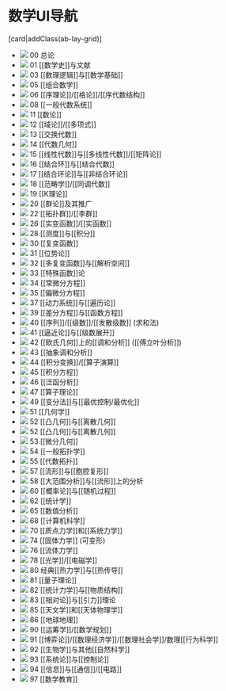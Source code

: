 
# 数学UI导航

[card|addClass(ab-lay-grid)]

- ![](Pasted%20image%2020250203233941.png)
  00 总论
- ![](Pasted%20image%2020250203233941.png)
  01 [[数学史]]与文献
- ![](Pasted%20image%2020250128201117.png)
  03 [[数理逻辑]]与[[数学基础]]
- ![](Pasted%20image%2020250128201907.png)
  05 [[组合数学]]
- ![](Pasted%20image%2020250128201939.png)
  06 [[序理论]]/[[格论]]/[[序代数结构]]
- ![](Pasted%20image%2020250203233941.png)
  08 [[一般代数系统]]
- ![](Pasted%20image%2020250128201239.png)
  11 [[数论]]
- ![](Pasted%20image%2020250128201832.png)
  12 [[域论]]/[[多项式]]
- ![](Pasted%20image%2020250203233941.png)
  13 [[交换代数]]
- ![](Pasted%20image%2020250128201659.png)
  14 [[代数几何]]
- ![](Pasted%20image%2020250128201749.png)
  15 [[线性代数]]与[[多线性代数]]/[[矩阵论]]
- ![](Pasted%20image%2020250203233941.png)
  16 [[结合环]]与[[结合代数]]
- ![](Pasted%20image%2020250128201802.png)
  17 [[结合环论]]与[[非结合环论]]
- ![](Pasted%20image%2020250203233941.png)
  18 [[范畴学]]/[[同调代数]]
- ![](Pasted%20image%2020250128201844.png)
  19 [[K理论]]
- ![](Pasted%20image%2020250128201258.png)
  20 [[群论]]及其推广
- ![](Pasted%20image%2020250128201311.png)
  22 [[拓扑群]]/[[李群]]
- ![](Pasted%20image%2020250128202153.png)
  26 [[实变函数]]/[[实函数]]
- ![](Pasted%20image%2020250128202205.png)
  28 [[测度]]与[[积分]]
- ![](Pasted%20image%2020250128202307.png)
  30 [[复变函数]]
- ![](Pasted%20image%2020250128202327.png)
  31 [[位势论]]
- ![](Pasted%20image%2020250128202339.png)
  32 [[多复变函数]]与[[解析空间]]
- ![](Pasted%20image%2020250128202230.png)
  33 [[特殊函数]]论
- ![](Pasted%20image%2020250128202413.png)
  34 [[常微分方程]]
- ![](Pasted%20image%2020250128202413.png)
  35 [[偏微分方程]]
- ![](Pasted%20image%2020250128202434.png)
  37 [[动力系统]]与[[遍历论]]
- ![](Pasted%20image%2020250128202624.png)
  39 [[差分方程]]与[[函数方程]]
- ![](Pasted%20image%2020250128202246.png)
  40 [[序列]]/[[级数]]/[[发散级数]] (求和法)
- ![](Pasted%20image%2020250128202921.png)
  41 [[逼近论]]与[[级数展开]]
- ![](Pasted%20image%2020250128202655.png)
  42 [[欧氏几何]]上的[[调和分析]] ([[傅立叶分析]])
- ![](Pasted%20image%2020250128202710.png)
  43 [[抽象调和分析]]
- ![](Pasted%20image%2020250128202727.png)
  44 [[积分变换]]/[[算子演算]]
- ![](Pasted%20image%2020250128202449.png)
  45 [[积分方程]]
- ![](Pasted%20image%2020250128202525.png)
  46 [[泛函分析]]
- ![](Pasted%20image%2020250128202741.png)
  47 [[算子理论]]
- ![](Pasted%20image%2020250128202502.png)
  49 [[变分法]]与[[最优控制/最优化]]
- ![](Pasted%20image%2020250128202002.png)
  51 [[几何学]]
- ![](Pasted%20image%2020250128202012.png)
  52 [[凸几何]]与[[离散几何]]
- ![](Pasted%20image%2020250128202034.png)
  52 [[凸几何]]与[[离散几何]]
- ![](Pasted%20image%2020250128202046.png)
  53 [[微分几何]]
- ![](Pasted%20image%2020250128202118.png)
  54 [[一般拓扑学]]
- ![](Pasted%20image%2020250128202128.png)
  55 [[代数拓扑]]
- ![](Pasted%20image%2020250128202137.png)
  57 [[流形]]与[[胞腔复形]]
- ![](Pasted%20image%2020250203233941.png)
  58 [[大范围分析]]与[[流形]]上的分析
- ![](Pasted%20image%2020250128203042.png)
  60 [[概率论]]与[[随机过程]]
- ![](Pasted%20image%2020250128203107.png)
  62 [[统计学]]
- ![](Pasted%20image%2020250128202755.png)
  65 [[数值分析]]
- ![](Pasted%20image%2020250128203115.png)
  68 [[计算机科学]]
- ![](Pasted%20image%2020250128203133.png)
  70 [[质点力学]]和[[系统力学]]
- ![](Pasted%20image%2020250128203145.png)
  74 [[固体力学]] (可变形)
- ![](Pasted%20image%2020250128203159.png)
  76 [[流体力学]]
- ![](Pasted%20image%2020250128203208.png)
  78 [[光学]]/[[电磁学]]
- ![](Pasted%20image%2020250128203217.png)
  80 经典[[热力学]]与[[热传导]]
- ![](Pasted%20image%2020250128203226.png)
  81 [[量子理论]]
- ![](Pasted%20image%2020250128203309.png)
  82 [[统计力学]]与[[物质结构]]
- ![](Pasted%20image%2020250128203325.png)
  83 [[相对论]]与[[引力]]理论
- ![](Pasted%20image%2020250128203410.png)
  85 [[天文学]]和[[天体物理学]]
- ![](Pasted%20image%2020250128203419.png)
  86 [[地球地理]]
- ![](Pasted%20image%2020250128203018.png)
  90 [[运筹学]]/[[数学规划]]
- ![](Pasted%20image%2020250203233941.png)
  91 [[博弈论]]/[[数理经济学]]/[[数理社会学]]/数理[[行为科学]]
- ![](Pasted%20image%2020250128203522.png)
  92 [[生物学]]与其他[[自然科学]]
- ![](Pasted%20image%2020250128203502.png)
  93 [[系统论]]与[[控制论]]
- ![](Pasted%20image%2020250203233941.png)
  94 [[信息]]与[[通信]]/[[电路]]
- ![](Pasted%20image%2020250203233941.png)
  97 [[数学教育]]
